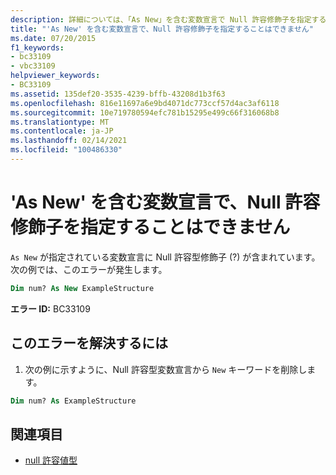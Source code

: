 ```yaml
---
description: 詳細については、「As New」を含む変数宣言で Null 許容修飾子を指定することはできません。
title: "'As New' を含む変数宣言で、Null 許容修飾子を指定することはできません"
ms.date: 07/20/2015
f1_keywords:
- bc33109
- vbc33109
helpviewer_keywords:
- BC33109
ms.assetid: 135def20-3535-4239-bffb-43208d1b3f63
ms.openlocfilehash: 816e11697a6e9bd4071dc773ccf57d4ac3af6118
ms.sourcegitcommit: 10e719780594efc781b15295e499c66f316068b8
ms.translationtype: MT
ms.contentlocale: ja-JP
ms.lasthandoff: 02/14/2021
ms.locfileid: "100486330"
---
```

# <a name="nullable-modifier-cannot-be-specified-in-variable-declarations-with-as-new"></a>'As New' を含む変数宣言で、Null 許容修飾子を指定することはできません

`As New` が指定されている変数宣言に Null 許容型修飾子 (?) が含まれています。 次の例では、このエラーが発生します。  
  
```vb  
Dim num? As New ExampleStructure  
```  
  
 **エラー ID:** BC33109  
  
## <a name="to-correct-this-error"></a>このエラーを解決するには  
  
1. 次の例に示すように、Null 許容型変数宣言から `New` キーワードを削除します。  
  
```vb  
Dim num? As ExampleStructure  
```  
  
## <a name="see-also"></a>関連項目

- [null 許容値型](../programming-guide/language-features/data-types/nullable-value-types.md)
